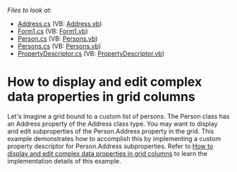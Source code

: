 <!-- default file list -->
*Files to look at*:

* [Address.cs](./CS/Address.cs) (VB: [Address.vb](./VB/Address.vb))
* [Form1.cs](./CS/Form1.cs) (VB: [Form1.vb](./VB/Form1.vb))
* [Person.cs](./CS/Person.cs) (VB: [Persons.vb](./VB/Persons.vb))
* [Persons.cs](./CS/Persons.cs) (VB: [Persons.vb](./VB/Persons.vb))
* [PropertyDescriptor.cs](./CS/PropertyDescriptor.cs) (VB: [PropertyDescriptor.vb](./VB/PropertyDescriptor.vb))
<!-- default file list end -->
# How to display and edit complex data properties in grid columns


<p>Let's imagine a grid bound to a custom list of persons. The Person class has an Address property of the Address class type. You may want to display and edit subproperties of the Person.Address property in the grid. This example demonstrates how to accomplish this by implementing a custom property descriptor for Person.Address subproperties.  Refer to <a href="https://www.devexpress.com/Support/Center/p/A579">How to display and edit complex data properties in grid columns</a> to learn the implementation details of this example.</p>

<br/>


